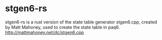 # stgen6-rs
stgen6-rs is a rust version of the state table generator stgen6.cpp, created by Matt Mahoney, used to create the state table in paq6.<br>
http://mattmahoney.net/dc/stgen6.cpp
